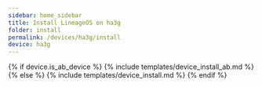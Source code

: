 ```yaml
---
sidebar: home_sidebar
title: Install LineageOS on ha3g
folder: install
permalink: /devices/ha3g/install
device: ha3g
---
```

{% if device.is_ab_device %}
{% include templates/device_install_ab.md %}
{% else %}
{% include templates/device_install.md %}
{% endif %}

